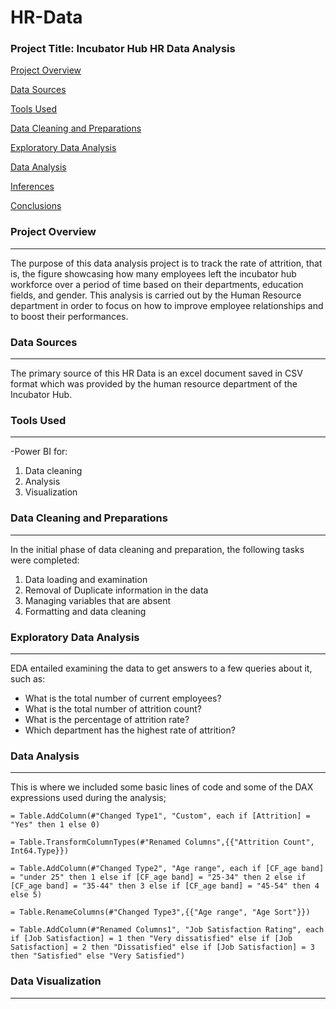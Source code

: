 # HR-Data

### Project Title: Incubator Hub HR Data Analysis

[Project Overview](#project-overview)

[Data Sources](#data-sources)

[Tools Used](#tools-used)

[Data Cleaning and Preparations](#data-cleaning-and-preparations)

[Exploratory Data Analysis](#exploratory-data-analysis)

[Data Analysis](#data-analysis)

[Inferences](#inferences)

[Conclusions](#conclusion)

### Project Overview
---
The purpose of this data analysis project is to track the rate of attrition, that is, the figure showcasing how many employees left the incubator hub workforce over a period of time based on their departments, education fields, and gender. This analysis is carried out by the Human Resource department in order to focus on how to improve employee relationships and to boost their performances. 

### Data Sources
---
The primary source of this HR Data is an excel document saved in CSV format which was provided by the human resource department of the Incubator Hub.

### Tools Used
---
-Power BI for:
1. Data cleaning
2. Analysis
3. Visualization

### Data Cleaning and Preparations
---
In the initial phase of data cleaning and preparation, the following tasks were completed:
1. Data loading and examination
2. Removal of Duplicate information in the data
3. Managing variables that are absent
4. Formatting and data cleaning

### Exploratory Data Analysis
---
EDA entailed examining the data to get answers to a few queries about it, such as:
- What is the total number of current employees?
- What is the total number of attrition count?
- What is the percentage of attrition rate?
- Which department has the highest rate of attrition?

### Data Analysis
---
This is where we included some basic lines of code and some of the DAX expressions used during the analysis;
```Power BI
= Table.AddColumn(#"Changed Type1", "Custom", each if [Attrition] = "Yes" then 1 else 0)

= Table.TransformColumnTypes(#"Renamed Columns",{{"Attrition Count", Int64.Type}})

= Table.AddColumn(#"Changed Type2", "Age range", each if [CF_age band] = "under 25" then 1 else if [CF_age band] = "25-34" then 2 else if [CF_age band] = "35-44" then 3 else if [CF_age band] = "45-54" then 4 else 5)

= Table.RenameColumns(#"Changed Type3",{{"Age range", "Age Sort"}})

= Table.AddColumn(#"Renamed Columns1", "Job Satisfaction Rating", each if [Job Satisfaction] = 1 then "Very dissatisfied" else if [Job Satisfaction] = 2 then "Dissatisfied" else if [Job Satisfaction] = 3 then "Satisfied" else "Very Satisfied")
```

### Data Visualization
---
